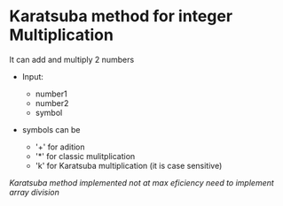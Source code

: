 # Karatsuba method for integer Multiplication

It can add and multiply 2 numbers

- Input:
  - number1
  - number2
  - symbol
	
- symbols can be
  - '+' for adition
  - '*' for classic mulitplication
  - 'k' for Karatsuba multiplication (it is case sensitive)

*Karatsuba method implemented*
*not at max eficiency need to implement array division*
